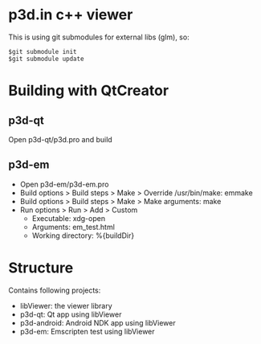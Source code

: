 p3d.in c++ viewer
=================

This is using git submodules for external libs (glm), so:

    $git submodule init
    $git submodule update

Building with QtCreator
=======================

p3d-qt
------
Open p3d-qt/p3d.pro and build

p3d-em
------
 - Open p3d-em/p3d-em.pro
 - Build options > Build steps > Make > Override /usr/bin/make: emmake
 - Build options > Build steps > Make > Make arguments: make
 - Run options > Run > Add > Custom
   - Executable: xdg-open
   - Arguments: em_test.html
   - Working directory: %{buildDir}

Structure
=========

Contains following projects:

 - libViewer: the viewer library
 - p3d-qt: Qt app using libViewer
 - p3d-android: Android NDK app using libViewer
 - p3d-em: Emscripten test using libViewer
